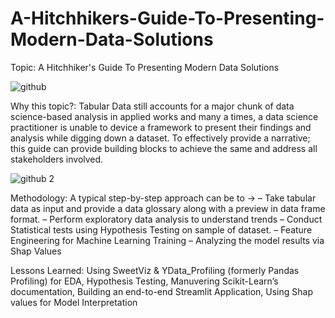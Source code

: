 # A-Hitchhikers-Guide-To-Presenting-Modern-Data-Solutions

Topic: A Hitchhiker's Guide To Presenting Modern Data Solutions

![github](https://github.com/datatales-with-pankaj/A-Hitchhikers-Guide-To-Presenting-Modern-Data-Solutions/assets/78647606/9512f552-bb9e-4779-9e7d-64b4a62647bc)

Why this topic?: 
Tabular Data still accounts for a major chunk of data science-based analysis in applied works and many a times,  a data science practitioner is unable to device a framework to present their findings and analysis while digging down a dataset. To effectively provide a narrative; this guide can provide building blocks to achieve the same and address all stakeholders involved.  

![github 2](https://github.com/datatales-with-pankaj/A-Hitchhikers-Guide-To-Presenting-Modern-Data-Solutions/assets/78647606/efa7f733-ddb8-43f7-a15a-39abee1a6125)

Methodology: A typical step-by-step approach can be to ->
– Take tabular data as input and provide a data glossary along with a preview in data frame format.
– Perform exploratory data analysis to understand trends
– Conduct Statistical tests using Hypothesis Testing on sample of dataset.
–  Feature Engineering for Machine Learning Training
– Analyzing the model results via Shap Values

Lessons Learned: Using SweetViz & YData_Profiling (formerly Pandas Profiling) for EDA, Hypothesis Testing, Manuvering Scikit-Learn’s documentation, Building an end-to-end Streamlit Application, Using Shap values for Model Interpretation
